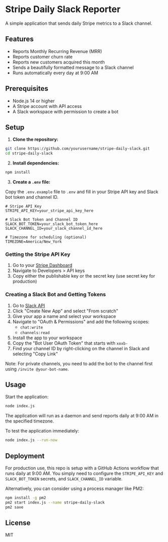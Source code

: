 # Stripe Daily Slack Reporter

A simple application that sends daily Stripe metrics to a Slack channel.

## Features

- Reports Monthly Recurring Revenue (MRR)
- Reports customer churn rate
- Reports new customers acquired this month
- Sends a beautifully formatted message to a Slack channel
- Runs automatically every day at 9:00 AM

## Prerequisites

- Node.js 14 or higher
- A Stripe account with API access
- A Slack workspace with permission to create a bot

## Setup

1. **Clone the repository:**

```bash
git clone https://github.com/yourusername/stripe-daily-slack.git
cd stripe-daily-slack
```

2. **Install dependencies:**

```bash
npm install
```

3. **Create a `.env` file:**

Copy the `.env.example` file to `.env` and fill in your Stripe API key and Slack bot token and channel ID.

```
# Stripe API Key
STRIPE_API_KEY=your_stripe_api_key_here

# Slack Bot Token and Channel ID
SLACK_BOT_TOKEN=your_slack_bot_token_here
SLACK_CHANNEL_ID=your_slack_channel_id_here

# Timezone for scheduling (optional)
TIMEZONE=America/New_York
```

### Getting the Stripe API Key

1. Go to your [Stripe Dashboard](https://dashboard.stripe.com/)
2. Navigate to Developers > API keys
3. Copy either the publishable key or the secret key (use secret key for production)

### Creating a Slack Bot and Getting Tokens

1. Go to [Slack API](https://api.slack.com/apps)
1. Click "Create New App" and select "From scratch"
1. Give your app a name and select your workspace
1. Navigate to "OAuth & Permissions" and add the following scopes:
   - `chat:write`
   - `channels:read`
1. Install the app to your workspace
1. Copy the "Bot User OAuth Token" that starts with `xoxb-`
1. Find your channel ID by right-clicking on the channel in Slack and selecting "Copy Link"

Note: For private channels, you need to add the bot to the channel first using `/invite @your-bot-name`.

## Usage

Start the application:

```bash
node index.js
```

The application will run as a daemon and send reports daily at 9:00 AM in the specified timezone.

To test the application immediately:

```bash
node index.js --run-now
```

## Deployment

For production use, this repo is setup with a GitHub Actions workflow that runs daily at 9:00 AM. You simply need to configure the `STRIPE_API_KEY` and `SLACK_BOT_TOKEN` secrets, and `SLACK_CHANNEL_ID` variable.

Alternatively, you can consider using a process manager like PM2:

```bash
npm install -g pm2
pm2 start index.js --name stripe-daily-slack
pm2 save
```

## License

MIT
